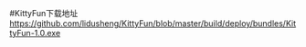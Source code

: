 #KittyFun下载地址
	https://github.com/lidusheng/KittyFun/blob/master/build/deploy/bundles/KittyFun-1.0.exe